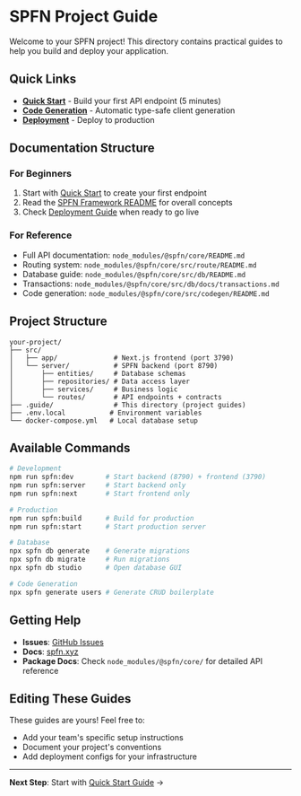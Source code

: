 # SPFN Project Guide

Welcome to your SPFN project! This directory contains practical guides to help you build and deploy your application.

## Quick Links

- **[Quick Start](./quick-start.md)** - Build your first API endpoint (5 minutes)
- **[Code Generation](./codegen.md)** - Automatic type-safe client generation
- **[Deployment](./deployment.md)** - Deploy to production

## Documentation Structure

### For Beginners
1. Start with [Quick Start](./quick-start.md) to create your first endpoint
2. Read the [SPFN Framework README](https://github.com/spfn/spfn) for overall concepts
3. Check [Deployment Guide](./deployment.md) when ready to go live

### For Reference
- Full API documentation: `node_modules/@spfn/core/README.md`
- Routing system: `node_modules/@spfn/core/src/route/README.md`
- Database guide: `node_modules/@spfn/core/src/db/README.md`
- Transactions: `node_modules/@spfn/core/src/db/docs/transactions.md`
- Code generation: `node_modules/@spfn/core/src/codegen/README.md`

## Project Structure

```
your-project/
├── src/
│   ├── app/              # Next.js frontend (port 3790)
│   └── server/           # SPFN backend (port 8790)
│       ├── entities/     # Database schemas
│       ├── repositories/ # Data access layer
│       ├── services/     # Business logic
│       └── routes/       # API endpoints + contracts
├── .guide/               # This directory (project guides)
├── .env.local           # Environment variables
└── docker-compose.yml   # Local database setup
```

## Available Commands

```bash
# Development
npm run spfn:dev        # Start backend (8790) + frontend (3790)
npm run spfn:server     # Start backend only
npm run spfn:next       # Start frontend only

# Production
npm run spfn:build      # Build for production
npm run spfn:start      # Start production server

# Database
npx spfn db generate    # Generate migrations
npx spfn db migrate     # Run migrations
npx spfn db studio      # Open database GUI

# Code Generation
npx spfn generate users # Generate CRUD boilerplate
```

## Getting Help

- **Issues**: [GitHub Issues](https://github.com/spfn/spfn/issues)
- **Docs**: [spfn.xyz](https://superfunction.xyz)
- **Package Docs**: Check `node_modules/@spfn/core/` for detailed API reference

## Editing These Guides

These guides are yours! Feel free to:
- Add your team's specific setup instructions
- Document your project's conventions
- Add deployment configs for your infrastructure

---

**Next Step**: Start with [Quick Start Guide](./quick-start.md) →